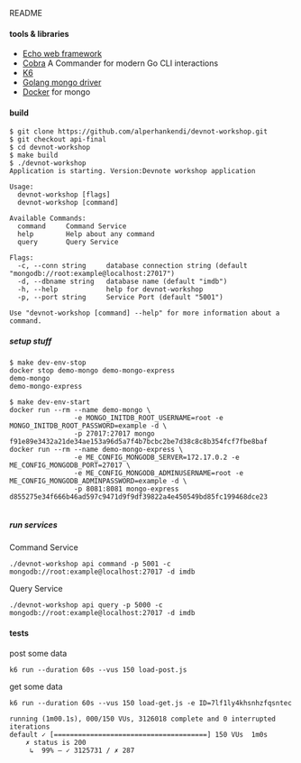 README


#### tools & libraries

- [Echo web framework](https://echo.labstack.com/)
- [Cobra](https://cobra.dev/) A Commander for modern Go CLI interactions 
- [K6](https://k6.io/docs/getting-started/installation)
- [Golang mongo driver](https://github.com/mongodb/mongo-go-driver)
- [Docker](docker.com) for mongo

#### build

```
$ git clone https://github.com/alperhankendi/devnot-workshop.git
$ git checkout api-final
$ cd devnot-workshop
$ make build
$ ./devnot-workshop
Application is starting. Version:Devnote workshop application

Usage:
  devnot-workshop [flags]
  devnot-workshop [command]

Available Commands:
  command     Command Service
  help        Help about any command
  query       Query Service

Flags:
  -c, --conn string     database connection string (default "mongodb://root:example@localhost:27017")
  -d, --dbname string   database name (default "imdb")
  -h, --help            help for devnot-workshop
  -p, --port string     Service Port (default "5001")

Use "devnot-workshop [command] --help" for more information about a command.
```

##### setup stuff

````
$ make dev-env-stop
docker stop demo-mongo demo-mongo-express
demo-mongo
demo-mongo-express

$ make dev-env-start
docker run --rm --name demo-mongo \
                -e MONGO_INITDB_ROOT_USERNAME=root -e  MONGO_INITDB_ROOT_PASSWORD=example -d \
                -p 27017:27017 mongo
f91e89e3432a21de34ae153a96d5a7f4b7bcbc2be7d38c8c8b354fcf7fbe8baf
docker run --rm --name demo-mongo-express \
                -e ME_CONFIG_MONGODB_SERVER=172.17.0.2 -e ME_CONFIG_MONGODB_PORT=27017 \
                -e ME_CONFIG_MONGODB_ADMINUSERNAME=root -e ME_CONFIG_MONGODB_ADMINPASSWORD=example -d \
                -p 8081:8081 mongo-express
d855275e34f666b46ad597c9471d9f9df39822a4e450549bd85fc199468dce23
 
````

##### run services
Command Service
```
./devnot-workshop api command -p 5001 -c mongodb://root:example@localhost:27017 -d imdb
```
Query Service
```
./devnot-workshop api query -p 5000 -c mongodb://root:example@localhost:27017 -d imdb
```
#### tests 

post some data
```
k6 run --duration 60s --vus 150 load-post.js 
```

get some data
```
k6 run --duration 60s --vus 150 load-get.js -e ID=7lf1ly4khsnhzfqsntec

running (1m00.1s), 000/150 VUs, 3126018 complete and 0 interrupted iterations
default ✓ [======================================] 150 VUs  1m0s
    ✗ status is 200
     ↳  99% — ✓ 3125731 / ✗ 287
```

